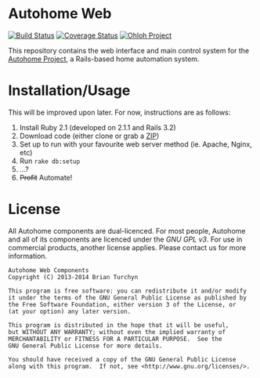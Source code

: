 # Autohome Web

[![Build Status](https://travis-ci.org/autohome/autohome-web.png?branch=master)](https://travis-ci.org/autohome/autohome-web)
[![Coverage Status](https://coveralls.io/repos/autohome/autohome-web/badge.png)](https://coveralls.io/r/autohome/autohome-web)
[![Ohloh Project](https://www.ohloh.net/p/autohome-web/widgets/project_thin_badge.gif)](https://www.ohloh.net/p/autohome-web)

This repository contains the web interface and main control system for the
[Autohome Project](http://autohomeproject.org), a Rails-based home automation system.

# Installation/Usage

This will be improved upon later. For now, instructions are as follows:

1. Install Ruby 2.1 (developed on 2.1.1 and Rails 3.2)
2. Download code (either clone or grab a [ZIP](https://github.com/autohome/autohome-web/archive/master.zip))
3. Set up to run with your favourite web server method (ie. Apache, Nginx, etc)
4. Run `rake db:setup`
4. ...?
5. <s>Profit</s> Automate!

# License

All Autohome components are dual-licenced. For most people, Autohome and all of
its components are licenced under the _GNU GPL v3_. For use in commercial
products, another license applies. Please contact us for more information.

    Autohome Web Components
    Copyright (C) 2013-2014 Brian Turchyn

    This program is free software: you can redistribute it and/or modify
    it under the terms of the GNU General Public License as published by
    the Free Software Foundation, either version 3 of the License, or
    (at your option) any later version.

    This program is distributed in the hope that it will be useful,
    but WITHOUT ANY WARRANTY; without even the implied warranty of
    MERCHANTABILITY or FITNESS FOR A PARTICULAR PURPOSE.  See the
    GNU General Public License for more details.

    You should have received a copy of the GNU General Public License
    along with this program.  If not, see <http://www.gnu.org/licenses/>.
